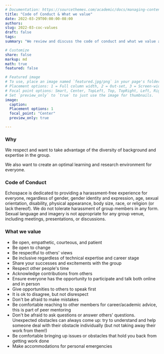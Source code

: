 ```yaml
---
# Documentation: https://sourcethemes.com/academic/docs/managing-content/
title: "Code of Conduct & What we value"
date: 2022-03-29T00:00:00-08:00
authors: 
slug: 2022-03-coc-values
draft: false
tags: 
summary: "We review and discuss the code of conduct and what we value as a group regularly, as reminder and inspiration for ourselves."

# Customize
share: false
markup: md
math: true
featured: false

# Featured image
# To use, place an image named `featured.jpg/png` in your page's folder.
# Placement options: 1 = Full column width, 2 = Out-set, 3 = Screen-width
# Focal point options: Smart, Center, TopLeft, Top, TopRight, Left, Right, BottomLeft, Bottom, BottomRight
# Set `preview_only` to `true` to just use the image for thumbnails.
image:
  caption:
  Placement options: 1
  focal_point: "Center"
  preview_only: true

---
```


### Why
We respect and want to take advantage of the diversity of background and expertise in the group.

We also want to create an optimal learning and research environment for everyone.

### Code of Conduct

Echospace is dedicated to providing a harassment-free experience for everyone, regardless of gender, gender identity and expression, age, sexual orientation, disability, physical appearance, body size, race, or religion (or lack thereof). We do not tolerate harassment of group members in any form. Sexual language and imagery is not appropriate for any group venue, including meetings, presentations, or discussions.

### What we value

- Be open, empathetic, courteous, and patient
- Be open to change
- Be respectful to others' views
- Be inclusive regardless of technical expertise and career stage
- Share your successes and excitements with the group
- Respect other people's time
- Acknowledge contributions from others
- Ensure everyone has the opportunity to participate and talk both online and in person
- Give opportunities to others to speak first
- It is ok to disagree, but not disrespect
- Don't be afraid to make mistakes
- Be comfortable reaching to other members for career/academic advice, this is part of peer mentoring
- Don't be afraid to ask questions or answer others' questions. Unexpected obstacles can always come up: try to understand and help someone deal with their obstacle individually (but not taking away their work from them!)
- Be comfortable bringing up issues or obstacles that hold you back from getting work done
- Make accommodations for personal emergencies
